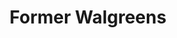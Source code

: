 ---
title: "Former Walgreens"
url: /chicago/former-walgreens-south-jeffery-boulevard/
shop: vacant
---
